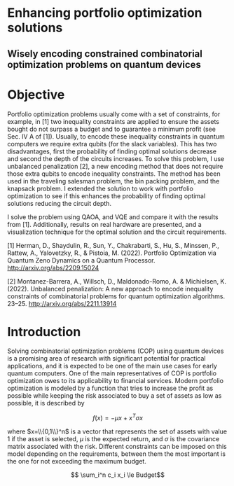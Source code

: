 # Enhancing portfolio optimization solutions
## Wisely encoding constrained combinatorial optimization problems on quantum devices
# Objective
Portfolio optimization problems usually come with a set of constraints, for example, in [1] two inequality constraints are applied to ensure the assets bought do not surpass a budget and to guarantee a minimum profit (see Sec. IV A of [1]). Usually, to encode these inequality constraints in quantum computers we require extra qubits (for the slack variables). This has two disadvantages, first the probability of finding optimal solutions decrease and second the depth of the circuits increases. To solve this problem, I use unbalanced penalization [2], a new encoding method that does not require those extra qubits to encode inequality constraints. The method has been used in the traveling salesman problem, the bin packing problem, and the knapsack problem. I extended the solution to work with portfolio optimization to see if this enhances the probability of finding optimal solutions reducing the circuit depth.

I solve the problem using QAOA, and VQE and compare it with the results from [1]. Additionally, results on real hardware are presented, and a visualization technique for the optimal solution and the circuit requirements.

[1] Herman, D., Shaydulin, R., Sun, Y., Chakrabarti, S., Hu, S., Minssen, P., Rattew, A., Yalovetzky, R., & Pistoia, M. (2022). Portfolio Optimization via Quantum Zeno Dynamics on a Quantum Processor. http://arxiv.org/abs/2209.15024

[2] Montanez-Barrera, A., Willsch, D., Maldonado-Romo, A. & Michielsen, K. (2022). Unbalanced penalization: A new approach to encode inequality constraints of combinatorial problems for quantum optimization algorithms. 23–25. http://arxiv.org/abs/2211.13914

# Introduction
Solving combinatorial optimization problems (COP) using quantum devices is a promising area of research with significant potential for practical applications, and it is expected to be one of the main use cases for early quantum computers. One of the main representatives of COP is portfolio optimization owes to its applicability to financial services. Modern portfolio optimization is modeled by a function that tries to increase the profit as possible while keeping the risk associated to buy a set of assets as low as possible, it is described by

$$f(x) = -\mu x + x^T \sigma x$$

where $x=\\{0,1\\}^n$ is a vector that represents the set of assets with value 1 if the asset is selected, $\mu$ is the expected return, and $\sigma$ is the covariance matrix associated with the risk. Different constraints can be imposed on this model depending on the requirements, between them the most important is the one for not exceeding the maximum budget.

$$ \sum_i^n c_i x_i \le Budget$$  
